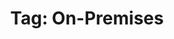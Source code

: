 ---
layout: tag
title: "Tag: On-Premises"
description: Showing all posts with the tag 'On-Premises'
tag: on-premises
permalink: /tag/on-premises/
---